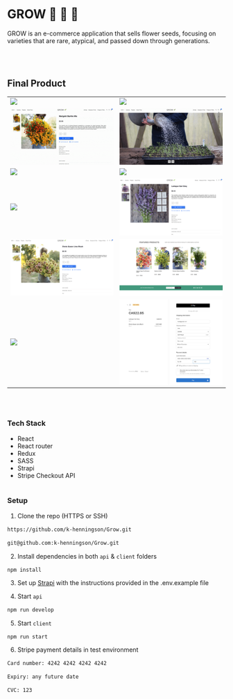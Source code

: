 # GROW 🌱 🌸 🌻

GROW is an e-commerce application that sells flower seeds, focusing on varieties that are rare, atypical, and passed down through generations.

<br></br>

## Final Product

<table>
 </tr>
    </tr>
    <tr>
    <td><img src="https://github.com/k-henningson/Grow/blob/main/client/src/docs/Part%201.gif?raw=true"></td>
    <td><img src="https://github.com/k-henningson/Grow/blob/main/client/src/docs/Part%202.gif?raw=true"></td>
  </tr>
    </tr>
    <tr>
    <td><img src="https://github.com/k-henningson/Grow/blob/main/client/src/docs/Part%203.gif?raw=true"></td>
    <td><img src="https://github.com/k-henningson/Grow/blob/main/client/src/docs/Part%204.gif?raw=true"></td>
  </tr>
  <tr>
    <td><img src="https://github.com/k-henningson/Grow/blob/main/client/src/docs/Home%20page%20&%20Slider.png?raw=true"></td>
    <td><img src="https://github.com/k-henningson/Grow/blob/main/client/src/docs/Categories.png?raw=true"></td>
  </tr>
    <tr>
    <td><img src="https://github.com/k-henningson/Grow/blob/main/client/src/docs/Products%20page.png?raw=true"></td>
    <td><img src="https://github.com/k-henningson/Grow/blob/main/client/src/docs/Product%20page.png?raw=true"></td>
  </tr>
    <tr>
    <td><img src="https://github.com/k-henningson/Grow/blob/main/client/src/docs/Product%20page%202.png?raw=true"></td>
    <td><img src="https://github.com/k-henningson/Grow/blob/main/client/src/docs/Featured%20products.png?raw=true"></td>
  </tr>
    <tr>
    <td><img src="https://github.com/k-henningson/Grow/blob/main/client/src/docs/Cart.png?raw=true"></td>
    <td><img src="https://github.com/k-henningson/Grow/blob/main/client/src/docs/Stripe%20checkout%20page.png?raw=true"></td>
</table>
<br></br>

### Tech Stack

- React
- React router
- Redux
- SASS
- Strapi
- Stripe Checkout API
<br></br>

### Setup

1. Clone the repo (HTTPS or SSH)

```sh
https://github.com/k-henningson/Grow.git
```

```sh
git@github.com:k-henningson/Grow.git
```

2. Install dependencies in both `api` & `client` folders

```sh
npm install
```

3. Set up [Strapi](https://strapi.io/) with the instructions provided in the .env.example file

4. Start `api`

```sh
npm run develop
```

5. Start `client`

```
npm run start
```

6. Stripe payment details in test environment
```sh
Card number: 4242 4242 4242 4242
```
```sh
Expiry: any future date
```
```sh
CVC: 123
```
